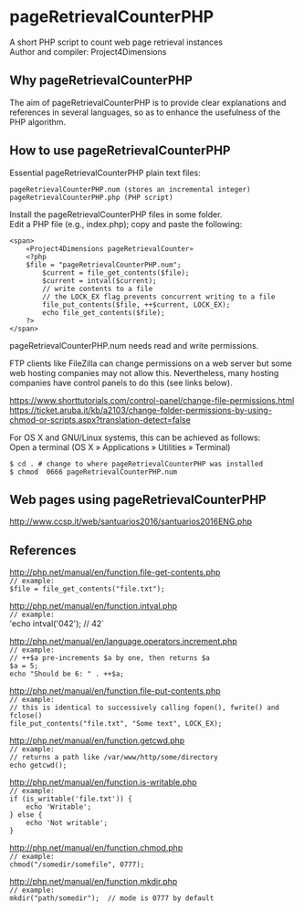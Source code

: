 # pageRetrievalCounterPHP

A short PHP script to count web page retrieval instances  
Author and compiler: Project4Dimensions

## Why pageRetrievalCounterPHP

The aim of pageRetrievalCounterPHP is to provide clear explanations and references in several languages, so as to enhance the usefulness of the PHP algorithm.


## How to use pageRetrievalCounterPHP

Essential pageRetrievalCounterPHP plain text files:
```
pageRetrievalCounterPHP.num (stores an incremental integer)
pageRetrievalCounterPHP.php (PHP script)
```

Install the pageRetrievalCounterPHP files in some folder.  
Edit a PHP file (e.g., index.php); copy and paste the following:
```
<span>  
    «Project4Dimensions pageRetrievalCounter»  
    <?php  
    $file = "pageRetrievalCounterPHP.num";  
        $current = file_get_contents($file);  
        $current = intval($current);  
        // write contents to a file  
        // the LOCK_EX flag prevents concurrent writing to a file  
        file_put_contents($file, ++$current, LOCK_EX);  
        echo file_get_contents($file);  
    ?>  
</span>
```

pageRetrievalCounterPHP.num needs read and write permissions.

FTP clients like FileZilla can change permissions on a web server but some web hosting companies may not allow this. Nevertheless, many hosting companies have control panels to do this (see links below).

https://www.shorttutorials.com/control-panel/change-file-permissions.html  
https://ticket.aruba.it/kb/a2103/change-folder-permissions-by-using-chmod-or-scripts.aspx?translation-detect=false

For OS X and GNU/Linux systems, this can be achieved as follows:  
Open a terminal (OS X » Applications » Utilities » Terminal)
```
$ cd . # change to where pageRetrievalCounterPHP was installed  
$ chmod  0666 pageRetrievalCounterPHP.num 
```

## Web pages using pageRetrievalCounterPHP

http://www.ccsp.it/web/santuarios2016/santuarios2016ENG.php

## References

http://php.net/manual/en/function.file-get-contents.php  
`// example:`  
`$file = file_get_contents("file.txt");` 

http://php.net/manual/en/function.intval.php  
`// example:`  
'echo intval('042'); // 42`

http://php.net/manual/en/language.operators.increment.php  
`// example:`  
`// ++$a pre-increments $a by one, then returns $a`  
`$a = 5;`  
`echo "Should be 6: " . ++$a;`

http://php.net/manual/en/function.file-put-contents.php  
`// example:`  
`// this is identical to successively calling fopen(), fwrite() and fclose()`  
`file_put_contents("file.txt", "Some text", LOCK_EX);`

http://php.net/manual/en/function.getcwd.php  
`// example:`  
`// returns a path like /var/www/http/some/directory`  
`echo getcwd();`

http://php.net/manual/en/function.is-writable.php  
`// example:`  
`if (is_writable('file.txt')) {`  
`    echo 'Writable';`  
`} else {`  
`    echo 'Not writable';`  
`}`

http://php.net/manual/en/function.chmod.php  
`// example:`  
`chmod("/somedir/somefile", 0777);`  

http://php.net/manual/en/function.mkdir.php  
`// example:`  
`mkdir("path/somedir");  // mode is 0777 by default`  
